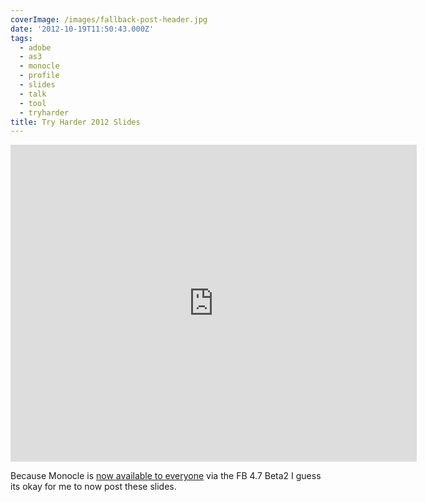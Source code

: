 ```yaml
---
coverImage: /images/fallback-post-header.jpg
date: '2012-10-19T11:50:43.000Z'
tags:
  - adobe
  - as3
  - monocle
  - profile
  - slides
  - talk
  - tool
  - tryharder
title: Try Harder 2012 Slides
---
```


<iframe src="https://docs.google.com/presentation/embed?id=1EMDVeGVqHXAMn9IwPO-7a1Z0bMbIeVSGweL4hLQat4c&start=false&loop=false&delayms=3000" frameborder="0" width="650" height="507" allowfullscreen="true" mozallowfullscreen="true" webkitallowfullscreen="true"></iframe>

Because Monocle is [now available to everyone](https://www.bytearray.org/?p=4858) via the FB 4.7 Beta2 I guess its okay for me to now post these slides.
